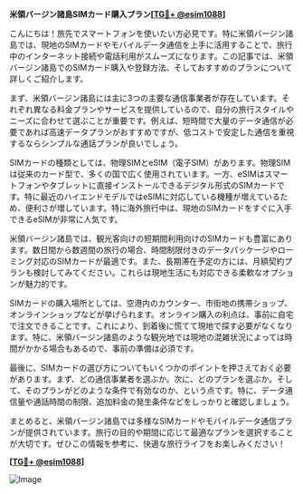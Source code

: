 **米領バージン諸島SIMカード購入プラン[[TG💪+ @esim1088](https://t.me/s/esim1088)]**

こんにちは！旅先でスマートフォンを使いたい方必見です。特に米領バージン諸島では、現地のSIMカードやモバイルデータ通信を上手に活用することで、旅行中のインターネット接続や電話利用がスムーズになります。この記事では、米領バージン諸島でのSIMカード購入や登録方法、そしておすすめのプランについて詳しくご紹介します。

まず、米領バージン諸島には主に3つの主要な通信事業者が存在しています。それぞれ異なる料金プランやサービスを提供しているので、自分の旅行スタイルやニーズに合わせて選ぶことが重要です。例えば、短時間で大量のデータ通信が必要であれば高速データプランがおすすめですが、低コストで安定した通信を重視するならシンプルな通話プランが良いでしょう。

SIMカードの種類としては、物理SIMとeSIM（電子SIM）があります。物理SIMは従来のカード型で、多くの国で広く使用されています。一方、eSIMはスマートフォンやタブレットに直接インストールできるデジタル形式のSIMカードです。特に最近のハイエンドモデルではeSIMに対応している機種が増えているため、便利さが増しています。特に海外旅行中は、現地のSIMカードをすぐに入手できるeSIMが非常に人気です。

米領バージン諸島では、観光客向けの短期間利用向けのSIMカードも豊富にあります。数日間から数週間の旅行の場合、時間制限付きのデータパッケージやローミング対応のSIMカードが最適です。また、長期滞在予定の方には、月額契約プランも検討してみてください。これらは現地生活にも対応できる柔軟なオプションが魅力的です。

SIMカードの購入場所としては、空港内のカウンター、市街地の携帯ショップ、オンラインショップなどが挙げられます。オンライン購入の利点は、事前に自宅で注文できることです。これにより、到着後に慌てて現地で探す必要がなくなります。特に、米領バージン諸島のような観光地では現地の混雑状況によっては時間がかかる場合もあるので、事前の準備は必須です。

最後に、SIMカードの選び方についてもいくつかのポイントを押さえておく必要があります。まず、どの通信事業者を選ぶか。次に、どのプランを選ぶか。そして、そのプランがどのような条件で有効なのか、という点です。特に、データ通信量や通話時間の制限、追加料金の発生条件などをしっかりと確認しましょう。

まとめると、米領バージン諸島では多様なSIMカードやモバイルデータ通信プランが提供されています。旅行の目的や期間に応じて最適なプランを選択することが大切です。ぜひこの情報を参考に、快適な旅行ライフをお楽しみください！

**[[TG💪+ @esim1088](https://t.me/s/esim1088)]**

![Image](https://i.postimg.cc/Y0z9fWf4/image.png)